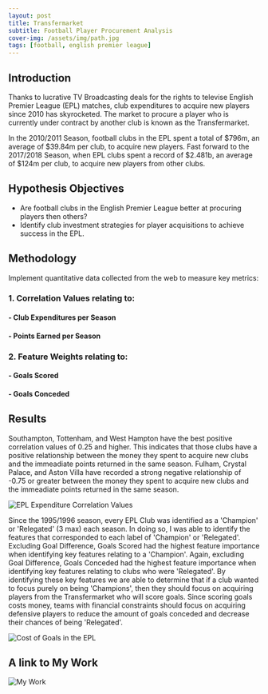 ```yaml
---
layout: post
title: Transfermarket
subtitle: Football Player Procurement Analysis 
cover-img: /assets/img/path.jpg
tags: [football, english premier league]
---
```

## Introduction

Thanks to lucrative TV Broadcasting deals for the rights to televise English Premier League (EPL) matches, club expenditures 
to acquire new players since 2010 has skyrocketed. The market to procure a player who is currently under contract by another
club is known as the Transfermarket.

In the 2010/2011 Season, football clubs in the EPL spent a total of $796m, an average of $39.84m per club, to acquire new
players. Fast forward to the 2017/2018 Season, when EPL clubs spent a record of $2.481b, an average of $124m per club, to
acquire new players from other clubs.

## Hypothesis Objectives

- Are football clubs in the English Premier League better at procuring players then others? 
- Identify club investment strategies for player acquisitions to achieve success in the EPL.

## Methodology

Implement quantitative data collected from the web to measure key metrics:

### 1. Correlation Values relating to:
#### - Club Expenditures per Season
#### - Points Earned per Season
### 2. Feature Weights relating to:
#### - Goals Scored
#### - Goals Conceded

## Results

Southampton, Tottenham, and West Hampton have the best positive correlation values of 0.25 and higher. This indicates that those clubs have a positive relationship between the money they spent to acquire new clubs and the immeadiate points returned in the same season. Fulham, Crystal Palace, and Aston Villa have recorded a strong negative relationship of -0.75 or greater between the money they spent to acquire new clubs and the immeadiate points returned in the same season. 

![EPL Expenditure Correlation Values](https://miro.medium.com/max/950/1*SxdtbtJL6qd54DWd94xgIw.png)

Since the 1995/1996 season, every EPL Club was identified as a 'Champion' or 'Relegated' (3 max) each season. In doing so, I was able to identify the features that corresponded to each label of 'Champion' or 'Relegated'. Excluding Goal Difference, Goals Scored had the highest feature importance when identifying key features relating to a 'Champion'. Again, excluding Goal Difference, Goals Conceded had the highest feature importance when identifying key features relating to clubs who were 'Relegated'. By identifying these key features we are able to determine that if a club wanted to focus purely on being 'Champions', then they should focus on acquiring players from the Transfermarket who will score goals. Since scoring goals costs money, teams with financial constraints should focus on acquiring defensive players to reduce the amount of goals conceded and decrease their chances of being 'Relegated'.

![Cost of Goals in the EPL](https://miro.medium.com/max/1400/1*S660ehGKfSyTzGjdQBy3xA.png)

## A link to My Work

![My Work](https://github.com/AuFeld/Transfermarket)
 
